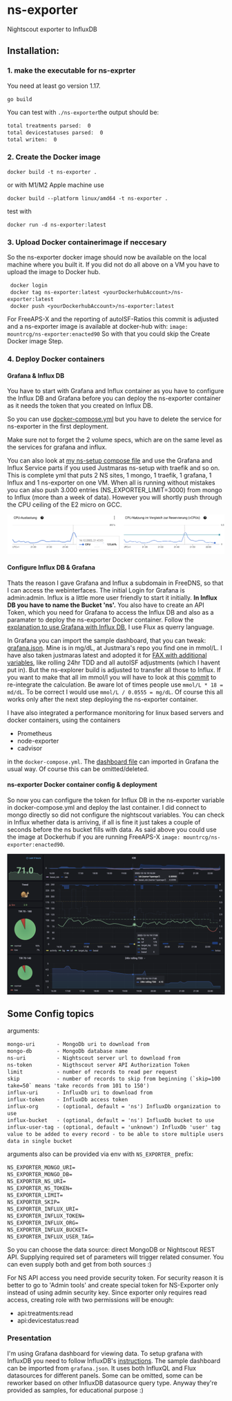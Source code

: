 # ns-exporter
Nightscout exporter to InfluxDB

## Installation:
### 1. make the executable for ns-exprter

You need at least go version 1.17.
```
go build
```
You can test with `./ns-exporter`the output should be:
```
total treatments parsed:  0
total devicestatuses parsed:  0
total writen:  0
```

### 2. Create the Docker image
```
docker build -t ns-exporter .
```
or with M1/M2 Apple machine use
```
docker build --platform linux/amd64 -t ns-exporter .
```
test with
```
docker run -d ns-exporter:latest
```
### 3. Upload  Docker containerimage if neccesary

So the ns-exporter docker image should now be available on the local machine where you built it. If you did not do all above on a VM you have to upload the image to Docker hub.

```
 docker login
 docker tag ns-exporter:latest <yourDockerhubAccount>/ns-exporter:latest
 docker push <yourDockerhubAccount>/ns-exporter:latest
```

For FreeAPS-X and the reporting of autoISF-Ratios this commit is adjusted and a ns-exporter image is available at docker-hub with:
`image: mountrcg/ns-exporter:enacted90`
So with that you could skip the Create Docker image Step.

### 4. Deploy Docker containers

#### Grafana & Influx DB

You have to start with Grafana and Influx container as you have to configure the Influx DB and Grafana before you can deploy the ns-exporter container as it needs the token that you created on Influx DB.

So you can use [docker-compose.yml](https://github.com/mountrcg/ns-exporter/blob/master/docker-compose.yml) but you have to delete the service for ns-exporter in the first deployment.

Make sure not to forget the 2 volume specs, which are on the same level as the services for grafana and influx.

You can also look at [my ns-setup compose file](https://github.com/mountrcg/ns-exporter/blob/master/ns-setup/docker-compose.yml) and use the Grafana and Influx Service parts if you used  Justmaras ns-setup with traefik and so on. This is complete yml that puts 2 NS sites, 1 mongo, 1 traefik, 1 grafana, 1 Influx and 1 ns-exporter on one VM. When all is running without mistakes you can also push 3.000 entries (NS_EXPORTER_LIMIT=3000) from mongo to Influx (more than a week of data). However you will shortly push through the CPU ceiling of the E2 micro on GCC.

![view perf3](./ns-setup/performance3.png)

#### Configure Influx DB & Grafana

Thats the reason I gave Grafana and Influx a subdomain in FreeDNS, so that I can access the webinterfaces. The initial Login for Grafana is admin:admin. Influx is a little more user friendly to start it initially.
**In Influx DB you have to name the Bucket 'ns'.** You also have to create an API Token, which you need for Grafana to access the Influx DB and also as a paramater to deploy the ns-exporter Docker container.
Follow the [explanation to use Grafana with Influx DB](https://docs.influxdata.com/influxdb/v2.3/tools/grafana/?t=InfluxQL#view-and-create-influxdb-v1-authorizations), I use Flux as querry language.

In Grafana you can import the sample dashboard, that you can tweak: [grafana.json](https://github.com/mountrcg/ns-exporter/blob/master/grafana.json). Mine is in mg/dL, at Justmara's repo you find one in mmol/L.
I have also taken justmaras latest and adopted it for [FAX with additional variables](https://github.com/mountrcg/ns-exporter/blob/dev-autoISF/grafana-FAX.json), like rolling 24hr TDD and all autoISF adjustments (which I havent put in). But the ns-explorer build is adjusted to transfer all those to Influx.
If you want to make that all im mmol/l you will have to look at this [commit](https://github.com/mountrcg/ns-exporter/commit/e1b8355f6071843a48fd4266df81dfcfbe0c0b77) to re-integrate the calculation. Be aware lot of times people use `mmol/L * 18 = md/dL`. To be correct I would use `mmol/L / 0.0555 = mg/dL`.  Of course this all works only after the next step deploying the ns-exporter container.

I have also integrated a performance monitoring for linux based servers and docker containers, using the containers
* Prometheus
* node-exporter
* cadvisor

in the `docker-compose.yml`. The [dashboard file](https://github.com/mountrcg/ns-exporter/blob/dev-autoISF/grafana-PerformanceMonitor.json) can imported in Grafana the usual way. Of course this can be omitted/deleted.

#### ns-exporter Docker container config & deployment

So now you can configure the token for Influx DB in the ns-exporter variable in docker-compose.yml and deploy the last container. I did connect to mongo directly so did not configure the nightscout variables. You can check in Influx whether data is arriving, if all is fine it just takes a couple of seconds before the ns bucket fills with data. As said above you could use the image at Dockerhub if you are running FreeAPS-X `image: mountrcg/ns-exporter:enacted90`.

![view Dashboard](./ns-setup/Grafana-mgdl.png)

## Some Config topics

arguments:

	mongo-uri       - MongoDb uri to download from
	mongo-db        - MongoDb database name
	ns-uri          - Nightscout server url to download from
	ns-token        - Nigthscout server API Authorization Token
	limit           - number of records to read per request
	skip            - number of records to skip from beginning (`skip=100 take=50` means 'take records from 101 to 150')
	influx-uri      - InfluxDb uri to download from
	influx-token    - InfluxDb access token
	influx-org      - (optional, default = 'ns') InfluxDb organization to use
	influx-bucket   - (optional, default = 'ns') InfluxDb bucket to use
	influx-user-tag - (optional, default = 'unknown') InfluxDb 'user' tag value to be added to every record - to be able to store multiple users data in single bucket


arguments also can be provided via env with `NS_EXPORTER_` prefix:

	NS_EXPORTER_MONGO_URI=
	NS_EXPORTER_MONGO_DB=
	NS_EXPORTER_NS_URI=
	NS_EXPORTER_NS_TOKEN=
	NS_EXPORTER_LIMIT=
	NS_EXPORTER_SKIP=
	NS_EXPORTER_INFLUX_URI=
	NS_EXPORTER_INFLUX_TOKEN=
	NS_EXPORTER_INFLUX_ORG=
	NS_EXPORTER_INFLUX_BUCKET=
	NS_EXPORTER_INFLUX_USER_TAG=

So you can choose the data source: direct MongoDB or Nightscout REST API. Supplying required set of parameters will trigger related consumer.
You can even supply both and get from both sources :)

For NS API access you need provide security token. For security reason it is better to go to 'Admin tools' and create special token for NS-Exporter only instead of using admin security key.
Since exporter only requires read access, creating role with two permissions will be enough:
- api:treatments:read
- api:devicestatus:read

### Presentation

I'm using Grafana dashboard for viewing data. To setup grafana with InfluxDB you need to follow InfluxDB's [instructions](https://docs.influxdata.com/influxdb/v2.3/tools/grafana/).
The sample dashboard can be imported from `grafana.json`. It uses both InfluxQL and Flux datasources for different panels. Some can be omitted, some can be reworker based on other InfluxDB datasource query type.
Anyway they're provided as samples, for educational purpose :)
